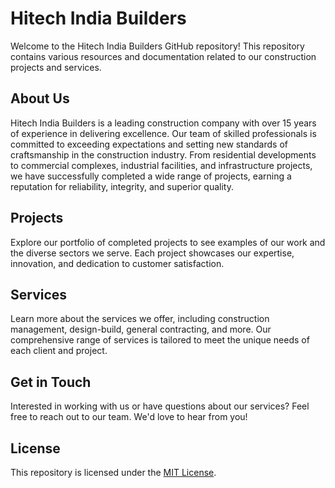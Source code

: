 # Hitech India Builders

Welcome to the Hitech India Builders GitHub repository! This repository contains various resources and documentation related to our construction projects and services.

## About Us

Hitech India Builders is a leading construction company with over 15 years of experience in delivering excellence. Our team of skilled professionals is committed to exceeding expectations and setting new standards of craftsmanship in the construction industry. From residential developments to commercial complexes, industrial facilities, and infrastructure projects, we have successfully completed a wide range of projects, earning a reputation for reliability, integrity, and superior quality.

## Projects

Explore our portfolio of completed projects to see examples of our work and the diverse sectors we serve. Each project showcases our expertise, innovation, and dedication to customer satisfaction.

## Services

Learn more about the services we offer, including construction management, design-build, general contracting, and more. Our comprehensive range of services is tailored to meet the unique needs of each client and project.

## Get in Touch

Interested in working with us or have questions about our services? Feel free to reach out to our team. We'd love to hear from you!

## License

This repository is licensed under the [MIT License](LICENSE).
